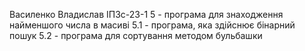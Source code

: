 Василенко Владислав ІПЗс-23-1
5 - програма для знаходження найменшого числа в масиві
5.1 - програма, яка здійснює бінарний пошук
5.2 - програма для сортування методом бульбашки
